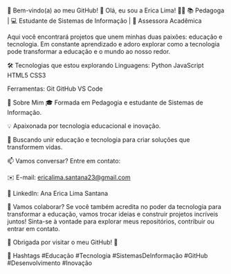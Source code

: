 🚀 Bem-vindo(a) ao meu GitHub! 👋
Olá, eu sou a Erica Lima! 👩‍💻
📚 Pedagoga | 💻 Estudante de Sistemas de Informação | 🌟 Assessora Acadêmica

Aqui você encontrará projetos que unem minhas duas paixões: educação e tecnologia. Em constante aprendizado e adoro explorar como a tecnologia pode transformar a educação e o 
mundo ao nosso redor.

🛠️ Tecnologias que estou explorando
Linguagens:
Python
JavaScript
HTML5
CSS3

Ferramentas:
Git
GitHub
VS Code



🌱 Sobre Mim
🎓 Formada em Pedagogia e estudante de Sistemas de Informação.

💡 Apaixonada por tecnologia educacional e inovação.

🚀 Buscando unir educação e tecnologia para criar soluções que transformem vidas.

📫 Vamos conversar? Entre em contato:

✉️ E-mail: ericalima.santana23@gmail.com

🔗 LinkedIn: Ana Erica Lima Santana

🤝 Vamos colaborar?
Se você também acredita no poder da tecnologia para transformar a educação, vamos trocar ideias e construir projetos incríveis juntos! 
Sinta-se à vontade para explorar meus repositórios, contribuir ou entrar em contato.

🌟 Obrigada por visitar o meu GitHub! 🌟

📌 Hashtags
#Educação #Tecnologia #SistemasDeInformação #GitHub #Desenvolvimento #Inovação
